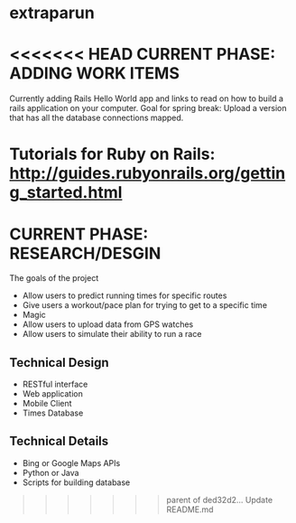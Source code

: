 extraparun
==========
<<<<<<< HEAD
CURRENT PHASE: ADDING WORK ITEMS
================================
Currently adding Rails Hello World app and links to read on how to build a rails application on your computer.  Goal for spring break: Upload a version that has all the database connections mapped.

Tutorials for Ruby on Rails: http://guides.rubyonrails.org/getting_started.html
=======
CURRENT PHASE: RESEARCH/DESGIN
==========
The goals of the project

  - Allow users to predict running times for specific routes
  - Give users a workout/pace plan for trying to get to a specific time
  - Magic
  - Allow users to upload data from GPS watches
  - Allow users to simulate their ability to run a race

Technical Design
----------------
  - RESTful interface
  - Web application
  - Mobile Client
  - Times Database

Technical Details
-----------------
  - Bing or Google Maps APIs
  - Python or Java
  - Scripts for building database

>>>>>>> parent of ded32d2... Update README.md
